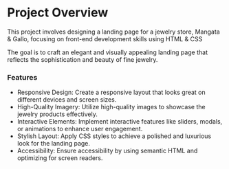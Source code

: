 # Project Overview
This project involves designing a landing page for a jewelry store, Mangata & Gallo, focusing on front-end development skills 
using HTML & CSS

The goal is to craft an elegant and visually appealing landing page that reflects the sophistication and beauty of fine jewelry.

### Features
- Responsive Design: Create a responsive layout that looks great on different devices and screen sizes.
- High-Quality Imagery: Utilize high-quality images to showcase the jewelry products effectively.
- Interactive Elements: Implement interactive features like sliders, modals, or animations to enhance user engagement.
- Stylish Layout: Apply CSS styles to achieve a polished and luxurious look for the landing page.
- Accessibility: Ensure accessibility by using semantic HTML and optimizing for screen readers.
